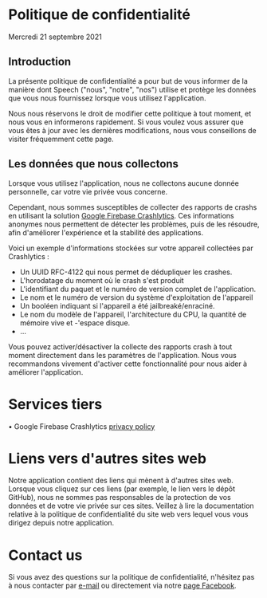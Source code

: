 # Politique de confidentialité
Mercredi 21 septembre 2021

## Introduction

La présente politique de confidentialité a pour but de vous informer de la manière dont Speech ("nous", "notre", "nos") utilise et protège les données que vous nous fournissez lorsque vous utilisez l'application.

Nous nous réservons le droit de modifier cette politique à tout moment, et nous vous en informerons rapidement. Si vous voulez vous assurer que vous êtes à jour avec les dernières modifications, nous vous conseillons de visiter fréquemment cette page.

## Les données que nous collectons

Lorsque vous utilisez l'application, nous ne collectons aucune donnée personnelle, car votre vie privée vous concerne.

Cependant, nous sommes susceptibles de collecter des rapports de crashs en utilisant la solution [Google Firebase Crashlytics](https://firebase.google.com/products/crashlytics). Ces informations anonymes nous permettent de détecter les problèmes, puis de les résoudre, afin d'améliorer l'expérience et la stabilité des applications.

Voici un exemple d'informations stockées sur votre appareil collectées par Crashlytics :

- Un UUID RFC-4122 qui nous permet de dédupliquer les crashes.
- L'horodatage du moment où le crash s'est produit
- L'identifiant du paquet et le numéro de version complet de l'application.
- Le nom et le numéro de version du système d'exploitation de l'appareil
- Un booléen indiquant si l'appareil a été jailbreaké/enraciné.
- Le nom du modèle de l'appareil, l'architecture du CPU, la quantité de mémoire vive et -'espace disque.
- ...

Vous pouvez activer/désactiver la collecte des rapports crash à tout moment directement dans les paramètres de l'application. Nous vous recommandons vivement d'activer cette fonctionnalité pour nous aider à améliorer l'application.

# Services tiers

• Google Firebase Crashlytics [privacy policy](https://firebase.google.com/support/privacy)

# Liens vers d'autres sites web

Notre application contient des liens qui mènent à d'autres sites web. Lorsque vous cliquez sur ces liens (par exemple, le lien vers le dépôt GitHub), nous ne sommes pas responsables de la protection de vos données et de votre vie privée sur ces sites. Veillez à lire la documentation relative à la politique de confidentialité du site web vers lequel vous vous dirigez depuis notre application.

# Contact us

Si vous avez des questions sur la politique de confidentialité, n'hésitez pas à nous contacter par [e-mail](jcn-18-@hotmail.fr) ou directement via notre [page Facebook](https://www.facebook.com/Speech-680075348800105).